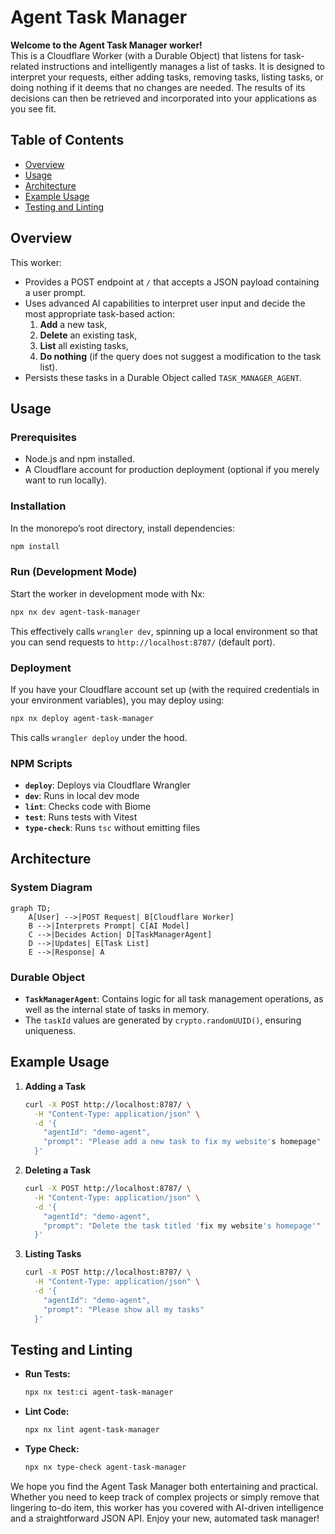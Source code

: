 # Agent Task Manager

**Welcome to the Agent Task Manager worker!**  
This is a Cloudflare Worker (with a Durable Object) that listens for task-related instructions and intelligently manages a list of tasks. It is designed to interpret your requests, either adding tasks, removing tasks, listing tasks, or doing nothing if it deems that no changes are needed. The results of its decisions can then be retrieved and incorporated into your applications as you see fit.

## Table of Contents
- [Overview](#overview)
- [Usage](#usage)
- [Architecture](#architecture)
- [Example Usage](#example-usage)
- [Testing and Linting](#testing-and-linting)

## Overview

This worker:
- Provides a POST endpoint at `/` that accepts a JSON payload containing a user prompt.
- Uses advanced AI capabilities to interpret user input and decide the most appropriate task-based action:
  1. **Add** a new task,  
  2. **Delete** an existing task,  
  3. **List** all existing tasks,  
  4. **Do nothing** (if the query does not suggest a modification to the task list).
- Persists these tasks in a Durable Object called `TASK_MANAGER_AGENT`.

## Usage

### Prerequisites
- Node.js and npm installed.
- A Cloudflare account for production deployment (optional if you merely want to run locally).

### Installation  
In the monorepo’s root directory, install dependencies:
```bash
npm install
```

### Run (Development Mode)  
Start the worker in development mode with Nx:
```bash
npx nx dev agent-task-manager
```
This effectively calls `wrangler dev`, spinning up a local environment so that you can send requests to `http://localhost:8787/` (default port).

### Deployment  
If you have your Cloudflare account set up (with the required credentials in your environment variables), you may deploy using:
```bash
npx nx deploy agent-task-manager
```
This calls `wrangler deploy` under the hood.

### NPM Scripts
- **`deploy`**: Deploys via Cloudflare Wrangler
- **`dev`**: Runs in local dev mode
- **`lint`**: Checks code with Biome
- **`test`**: Runs tests with Vitest
- **`type-check`**: Runs `tsc` without emitting files

## Architecture

### System Diagram
```mermaid
graph TD;
    A[User] -->|POST Request| B[Cloudflare Worker]
    B -->|Interprets Prompt| C[AI Model]
    C -->|Decides Action| D[TaskManagerAgent]
    D -->|Updates| E[Task List]
    E -->|Response| A
```

### Durable Object
- **`TaskManagerAgent`**: Contains logic for all task management operations, as well as the internal state of tasks in memory.
- The `taskId` values are generated by `crypto.randomUUID()`, ensuring uniqueness.

## Example Usage

1. **Adding a Task**
   ```bash
   curl -X POST http://localhost:8787/ \
     -H "Content-Type: application/json" \
     -d '{
       "agentId": "demo-agent",
       "prompt": "Please add a new task to fix my website's homepage"
     }'
   ```

2. **Deleting a Task**
   ```bash
   curl -X POST http://localhost:8787/ \
     -H "Content-Type: application/json" \
     -d '{
       "agentId": "demo-agent",
       "prompt": "Delete the task titled 'fix my website's homepage'"
     }'
   ```

3. **Listing Tasks**
   ```bash
   curl -X POST http://localhost:8787/ \
     -H "Content-Type: application/json" \
     -d '{
       "agentId": "demo-agent",
       "prompt": "Please show all my tasks"
     }'
   ```

## Testing and Linting

- **Run Tests:**
  ```bash
  npx nx test:ci agent-task-manager
  ```
- **Lint Code:**
  ```bash
  npx nx lint agent-task-manager
  ```
- **Type Check:**
  ```bash
  npx nx type-check agent-task-manager
  ```

We hope you find the Agent Task Manager both entertaining and practical. Whether you need to keep track of complex projects or simply remove that lingering to-do item, this worker has you covered with AI-driven intelligence and a straightforward JSON API. Enjoy your new, automated task manager!